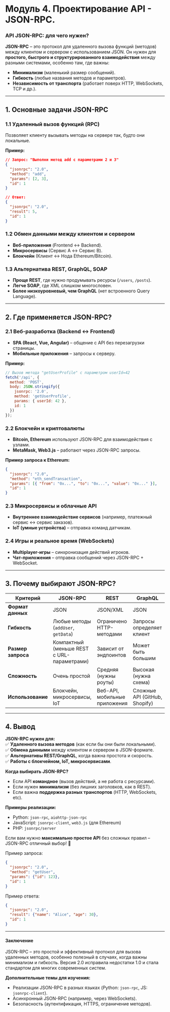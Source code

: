 

# Модуль 4. Проектирование API - JSON-RPC. 


### **API JSON-RPC: для чего нужен?**  

**JSON-RPC** – это протокол для удаленного вызова функций (методов) между клиентом и сервером с использованием JSON. Он нужен для **простого, быстрого и структурированного взаимодействия** между разными системами, особенно там, где важны:  
- **Минимализм** (маленький размер сообщений).  
- **Гибкость** (любые названия методов и параметров).  
- **Независимость от транспорта** (работает поверх HTTP, WebSockets, TCP и др.).  

---

## **1. Основные задачи JSON-RPC**  

### **1.1 Удаленный вызов функций (RPC)**  
Позволяет клиенту вызывать методы на сервере так, будто они локальные.  

**Пример:**  
```json
// Запрос: "Выполни метод add с параметрами 2 и 3"
{
  "jsonrpc": "2.0",
  "method": "add",
  "params": [2, 3],
  "id": 1
}

// Ответ:
{
  "jsonrpc": "2.0",
  "result": 5,
  "id": 1
}
```

### **1.2 Обмен данными между клиентом и сервером**  
- **Веб-приложения** (Frontend ↔ Backend).  
- **Микросервисы** (Сервис A ↔ Сервис B).  
- **Блокчейн** (Клиент ↔ Нода Ethereum/Bitcoin).  

### **1.3 Альтернатива REST, GraphQL, SOAP**  
- **Проще REST**, где нужно продумывать ресурсы (`/users`, `/posts`).  
- **Легче SOAP**, где XML слишком многословен.  
- **Более низкоуровневый, чем GraphQL** (нет встроенного Query Language).  

---

## **2. Где применяется JSON-RPC?**  

### **2.1 Веб-разработка (Backend ↔ Frontend)**  
- **SPA (React, Vue, Angular)** – общение с API без перезагрузки страницы.  
- **Мобильные приложения** – запросы к серверу.  

**Пример:**  
```javascript
// Вызов метода "getUserProfile" с параметром userId=42
fetch('/api', {
  method: 'POST',
  body: JSON.stringify({
    jsonrpc: '2.0',
    method: 'getUserProfile',
    params: { userId: 42 },
    id: 1
  })
});
```

### **2.2 Блокчейн и криптовалюты**  
- **Bitcoin, Ethereum** используют JSON-RPC для взаимодействия с узлами.  
- **MetaMask, Web3.js** – работают через JSON-RPC запросы.  

**Пример запроса к Ethereum:**  
```json
{
  "jsonrpc": "2.0",
  "method": "eth_sendTransaction",
  "params": [{ "from": "0x...", "to": "0x...", "value": "0x..." }],
  "id": 1
}
```

### **2.3 Микросервисы и облачные API**  
- **Внутреннее взаимодействие сервисов** (например, платежный сервис ↔ сервис заказов).  
- **IoT (умные устройства)** – отправка команд датчикам.  

### **2.4 Игры и реальное время (WebSockets)**  
- **Multiplayer-игры** – синхронизация действий игроков.  
- **Чат-приложения** – отправка сообщений через JSON-RPC + WebSocket.  

---

## **3. Почему выбирают JSON-RPC?**  

| **Критерий**       | **JSON-RPC**                          | **REST**                     | **GraphQL**                |
|--------------------|---------------------------------------|------------------------------|----------------------------|
| **Формат данных**  | JSON                                  | JSON/XML                     | JSON                       |
| **Гибкость**       | Любые методы (`addUser`, `getData`)   | Ограничено HTTP-методами     | Запросы определяет клиент  |
| **Размер запроса** | Компактный (меньше REST с URL-параметрами) | Зависит от эндпоинтов       | Может быть большим         |
| **Сложность**      | Очень простой                         | Средняя (нужны роуты)        | Высокая (нужна схема)      |
| **Использование**  | Блокчейн, микросервисы, IoT           | Веб-API, мобильные приложения | Сложные API (GitHub, Shopify) |

---

## **4. Вывод**  
**JSON-RPC нужен для:**  
✅ **Удаленного вызова методов** (как если бы они были локальными).  
✅ **Обмена данными** между клиентом и сервером в JSON-формате.  
✅ **Альтернативы REST/GraphQL**, когда важна простота и скорость.  
✅ **Работы с блокчейном, IoT, микросервисами**.  

**Когда выбирать JSON-RPC?**  
- Если API **командное** (вызов действий, а не работа с ресурсами).  
- Если нужен **минимализм** (без лишних заголовков, как в REST).  
- Если важна **поддержка разных транспортов** (HTTP, WebSockets, etc).  

**Примеры реализации:**  
- Python: `json-rpc`, `aiohttp-json-rpc`  
- JavaScript: `jsonrpc-client`, `web3.js` (для Ethereum)  
- PHP: `jsonrpc/server`  

Если вам нужно **максимально простое API** без сложных правил – JSON-RPC отличный выбор! 🚀


Пример запроса:  
```json
{
  "jsonrpc": "2.0",
  "method": "getUser",
  "params": {"id": 123},
  "id": 1
}
```
Пример ответа:  
```json
{
  "jsonrpc": "2.0",
  "result": {"name": "Alice", "age": 30},
  "id": 1
}
```

---
#### **Заключение**  
JSON-RPC – это простой и эффективный протокол для вызова удаленных методов, особенно полезный в случаях, когда важны минимализм и гибкость. Версия 2.0 исправила недостатки 1.0 и стала стандартом для многих современных систем.  

**Дополнительные темы для изучения:**  
- Реализации JSON-RPC в разных языках (Python: `json-rpc`, JS: `jsonrpc-client`).  
- Асинхронный JSON-RPC (например, через WebSockets).  
- Безопасность (аутентификация, HTTPS, ограничение методов).